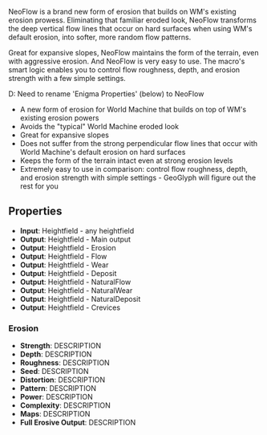 

NeoFlow is a brand new form of erosion that builds on WM's existing erosion prowess. Eliminating that familiar eroded look, NeoFlow transforms the deep vertical flow lines that occur on hard surfaces when using WM's default erosion, into softer, more random flow patterns.

Great for expansive slopes, NeoFlow maintains the form of the terrain, even with aggressive erosion. And NeoFlow is very easy to use. The macro's smart logic enables you to control flow roughness, depth, and erosion strength with a few simple settings.

D: Need to rename 'Enigma Properties' (below) to NeoFlow

- A new form of erosion for World Machine that builds on top of WM's existing erosion powers
- Avoids the "typical" World Machine eroded look
- Great for expansive slopes
- Does not suffer from the strong perpendicular flow lines that occur with World Machine's default erosion on hard surfaces
- Keeps the form of the terrain intact even at strong erosion levels
- Extremely easy to use in comparison: control flow roughness, depth, and erosion strength with simple settings - GeoGlyph will figure out the rest for you

## Properties
- **Input**: Heightfield - any heightfield
- **Output**: Heightfield - Main output
- **Output**: Heightfield - Erosion
- **Output**: Heightfield - Flow
- **Output**: Heightfield - Wear
- **Output**: Heightfield - Deposit
- **Output**: Heightfield - NaturalFlow
- **Output**: Heightfield - NaturalWear
- **Output**: Heightfield - NaturalDeposit
- **Output**: Heightfield - Crevices
### Erosion 
- **Strength**: DESCRIPTION
- **Depth**: DESCRIPTION
- **Roughness**: DESCRIPTION
- **Seed**: DESCRIPTION
- **Distortion**: DESCRIPTION
- **Pattern**: DESCRIPTION
- **Power**: DESCRIPTION
- **Complexity**: DESCRIPTION
- **Maps**: DESCRIPTION
- **Full Erosive Output**: DESCRIPTION


